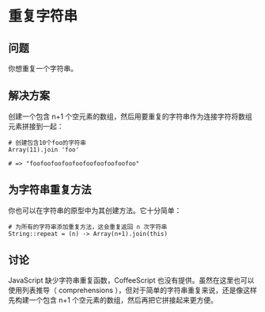 # 重复字符串

## 问题

你想重复一个字符串。

## 解决方案

创建一个包含 n+1 个空元素的数组，然后用要重复的字符串作为连接字符将数组元素拼接到一起：

```
# 创建包含10个foo的字符串
Array(11).join 'foo'

# => "foofoofoofoofoofoofoofoofoofoo"
```

## 为字符串重复方法

你也可以在字符串的原型中为其创建方法。它十分简单：

```
# 为所有的字符串添加重复方法，这会重复返回 n 次字符串
String::repeat = (n) -> Array(n+1).join(this)
```

## 讨论

JavaScript 缺少字符串重复函数，CoffeeScript 也没有提供。虽然在这里也可以使用列表推导（ comprehensions ），但对于简单的字符串重复来说，还是像这样先构建一个包含 n+1 个空元素的数组，然后再把它拼接起来更方便。
